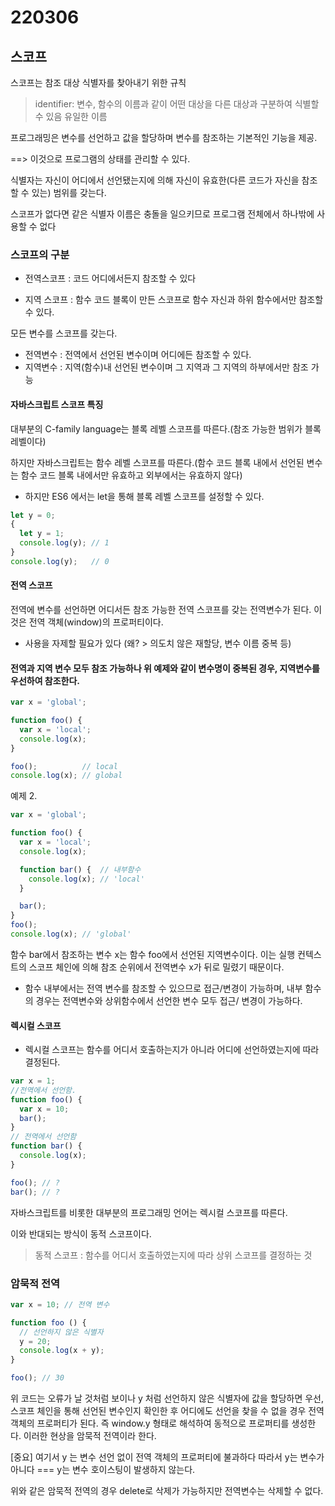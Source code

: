 # 220306

## 스코프

스코프는 참조 대상 식별자를 찾아내기 위한 규칙

> identifier: 변수, 함수의 이름과 같이 어떤 대상을 다른 대상과 구분하여 식별할 수 있음 유일한 이름



프로그래밍은 변수를 선언하고 값을 할당하며 변수를 참조하는 기본적인 기능을 제공.

==> 이것으로 프로그램의 상태를 관리할 수 있다.

식별자는 자신이 어디에서 선언됐는지에 의해 자신이 유효한(다른 코드가 자신을 참조할 수 있는) 범위를 갖는다.



스코프가 없다면 같은 식별자 이름은 충돌을 일으키므로 프로그램 전체에서 하나밖에 사용할 수 없다



### 스코프의 구분

- 전역스코프 : 코드 어디에서든지 참조할 수 있다

- 지역 스코프 : 함수 코드 블록이 만든 스코프로 함수 자신과 하위 함수에서만 참조할 수 있다.

모든 변수를 스코프를 갖는다.

- 전역변수 : 전역에서 선언된 변수이며 어디에든 참조할 수 있다.
- 지역변수 : 지역(함수)내 선언된 변수이며 그 지역과 그 지역의 하부에서만 참조 가능



#### 자바스크립트 스코프 특징

대부분의 C-family language는 블록 레벨 스코프를 따른다.(참조 가능한 범위가 블록 레벨이다)

하지만 자바스크립트는 함수 레벨 스코프를 따른다.(함수 코드 블록 내에서 선언된 변수는 함수 코드 블록 내에서만 유효하고 외부에서는 유효하지 않다)

- 하지만 ES6 에서는 let을 통해 블록 레벨 스코프를 설정할 수 있다.

```js
let y = 0;
{
  let y = 1;
  console.log(y); // 1
}
console.log(y);   // 0
```



#### 전역 스코프

전역에 변수를 선언하면 어디서든 참조 가능한 전역 스코프를 갖는 전역변수가 된다. 이것은 전역 객체(window)의 프로퍼티이다.

- 사용을 자제할 필요가 있다 (왜? > 의도치 않은 재할당, 변수 이름 중복 등)

#### 전역과 지역 변수 모두 참조 가능하나 위 예제와 같이 변수명이 중복된 경우, 지역변수를 우선하여 참조한다.

```js
var x = 'global';

function foo() {
  var x = 'local';
  console.log(x);
}

foo();          // local
console.log(x); // global
```



예제 2.

```js
var x = 'global';

function foo() {
  var x = 'local';
  console.log(x);

  function bar() {  // 내부함수
    console.log(x); // 'local'
  }

  bar();
}
foo();
console.log(x); // 'global'
```

함수 bar에서 참조하는 변수 x는 함수 foo에서 선언된 지역변수이다. 이는 실행 컨텍스트의 스코프 체인에 의해 참조 순위에서 전역변수 x가 뒤로 밀렸기 때문이다.



- 함수 내부에서는 전역 변수를 참조할 수 있으므로 접근/변경이 가능하며, 내부 함수의 경우는 전역변수와 상위함수에서 선언한 변수 모두 접근/ 변경이 가능하다.



#### 렉시컬 스코프

- 렉시컬 스코프는 함수를 어디서 호출하는지가 아니라 어디에 선언하였는지에 따라 결정된다.

```js
var x = 1;
//전역에서 선언함.
function foo() {
  var x = 10;
  bar();
}
// 전역에서 선언함
function bar() {
  console.log(x);
}

foo(); // ?
bar(); // ?
```

자바스크립트를 비롯한 대부분의 프로그래밍 언어는 렉시컬 스코프를 따른다.

이와 반대되는 방식이 동적 스코프이다.

> 동적 스코프 : 함수를 어디서 호출하였는지에 따라 상위 스코프를 결정하는 것



### 암묵적 전역

```js
var x = 10; // 전역 변수

function foo () {
  // 선언하지 않은 식별자
  y = 20;
  console.log(x + y);
}

foo(); // 30
```

위 코드는 오류가 날 것처럼 보이나 y 처럼 선언하지 않은 식별자에 값을 할당하면 우선, 스코프 체인을 통해 선언된 변수인지 확인한 후 어디에도 선언을 찾을 수 없을 경우 전역 객체의 프로퍼티가 된다. 즉 window.y 형태로 해석하여 동적으로 프로퍼티를 생성한다. 이러한 현상을 암묵적 전역이라 한다.

[중요] 여기서 y 는 변수 선언 없이 전역 객체의 프로퍼티에 불과하다 따라서 y는 변수가 아니다 === y는 변수 호이스팅이 발생하지 않는다.

위와 같은 암묵적 전역의 경우 delete로 삭제가 가능하지만 전역변수는 삭제할 수 없다.
